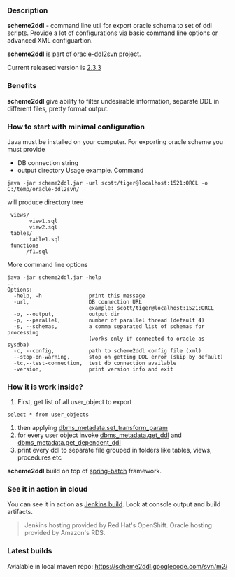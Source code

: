 ### Description ###

**scheme2ddl** - command line util for export oracle schema to set of ddl scripts. Provide a lot of configurations via basic command line options or advanced XML configuartion.

**scheme2ddl** is part of
[oracle-ddl2svn](http://code.google.com/p/oracle-ddl2svn) project.

Current released version is [2.3.3](http://scheme2ddl.googlecode.com/svn/m2/releases/com/googlecode/scheme2ddl/2.3.3/scheme2ddl-2.3.3.jar)

### Benefits ###
**scheme2ddl** give ability to filter undesirable information, separate DDL in different files, pretty format output.

### How to start with minimal configuration ###
Java must be installed on your computer.
For exporting oracle scheme you must provide
  * DB connection string
  * output directory
Usage example. Command
```
java -jar scheme2ddl.jar -url scott/tiger@localhost:1521:ORCL -o C:/temp/oracle-ddl2svn/
```
will produce directory tree
```
 views/
       view1.sql
       view2.sql
 tables/
       table1.sql
 functions
      /f1.sql  
```

More command line options
```
java -jar scheme2ddl.jar -help
...
Options: 
  -help, -h               print this message
  -url,                   DB connection URL
                          example: scott/tiger@localhost:1521:ORCL
  -o, --output,           output dir
  -p, --parallel,         number of parallel thread (default 4)
  -s, --schemas,          a comma separated list of schemas for processing
                          (works only if connected to oracle as sysdba)
  -c, --config,           path to scheme2ddl config file (xml)
  --stop-on-warning,      stop on getting DDL error (skip by default)
  -tc,--test-connection,  test db connection available
  -version,               print version info and exit
```


### How it is work inside? ###

  1. First, get list of all user\_object to export
```
select * from user_objects
```
  1. then applying [dbms\_metadata.set\_transform\_param](http://download.oracle.com/docs/cd/B19306_01/appdev.102/b14258/d_metada.htm#i1000135)
  1. for every user object invoke [dbms\_metadata.get\_ddl](http://download.oracle.com/docs/cd/B19306_01/appdev.102/b14258/d_metada.htm#i1019414) and [dbms\_metadata.get\_dependent\_ddl](http://download.oracle.com/docs/cd/B19306_01/appdev.102/b14258/d_metada.htm#i1019414)
  1. print every ddl to separate file grouped in folders like tables, views, procedures etc

**scheme2ddl** build on top of [spring-batch](http://static.springsource.org/spring-batch/) framework.


### See it in action in cloud ###
You can see it in action as [Jenkins build](http://jenkins-ddl2svn.rhcloud.com/job/amazon-rds-oracle-schema2ddl/lastSuccessfulBuild/). Look at console output and build artifacts.

> Jenkins hosting provided by Red Hat's OpenShift.
> Oracle hosting provided by Amazon's RDS.




### Latest builds ###
Avialable in local maven repo: https://scheme2ddl.googlecode.com/svn/m2/